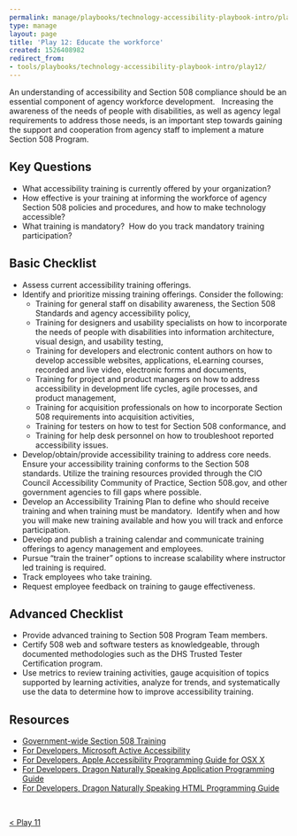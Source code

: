 ```yaml
---
permalink: manage/playbooks/technology-accessibility-playbook-intro/play12/
type: manage
layout: page
title: 'Play 12: Educate the workforce'
created: 1526408982
redirect_from:
- tools/playbooks/technology-accessibility-playbook-intro/play12/
---
```


An understanding of accessibility and Section 508 compliance should be an essential component of agency workforce development.&nbsp;&nbsp; Increasing the awareness of the needs of people with disabilities, as well as agency legal requirements to address those needs, is an important step towards gaining the support and cooperation from agency staff to implement a mature Section 508 Program.

## Key Questions

  * What accessibility training is currently offered by your organization?
  * How effective is your training at informing the workforce of agency Section 508 policies and procedures, and how to make technology accessible?
  * What training is mandatory?&nbsp; How do you track mandatory training participation?

## Basic Checklist

  * Assess current accessibility training offerings.
  * Identify and prioritize missing training offerings. Consider the following:
      * Training for general staff on disability awareness, the Section 508 Standards and agency accessibility policy,
      * Training for designers and usability specialists on how to incorporate the needs of people with disabilities into information architecture,&nbsp; visual design, and usability testing,
      * Training for developers and electronic content authors on how to develop accessible websites, applications, eLearning courses, recorded and live video, electronic forms and documents,
      * Training for project and product managers on how to address accessibility in development life cycles, agile processes, and product management,
      * Training for acquisition professionals on how to incorporate Section 508 requirements into acquisition activities,
      * Training for testers on how to test for Section 508 conformance, and
      * Training for help desk personnel on how to troubleshoot reported accessibility issues.
  * Develop/obtain/provide accessibility training to address core needs.&nbsp; Ensure your accessibility training conforms to the Section 508 standards. Utilize the training resources provided through the CIO Council Accessibility Community of Practice, Section 508.gov, and other government agencies to fill gaps where possible.
  * Develop an Accessibility Training Plan to define who should receive training and when training must be mandatory.&nbsp; Identify when and how you will make new training available and how you will track and enforce participation.
  * Develop and publish a training calendar and communicate training offerings to agency management and employees.
  * Pursue &ldquo;train the trainer&rdquo; options to increase scalability where instructor led training is required.
  * Track employees who take training.
  * Request employee feedback on training to gauge effectiveness.

## Advanced Checklist

  * Provide advanced training to Section 508 Program Team members.
  * Certify 508 web and software testers as knowledgeable, through documented methodologies such as the DHS Trusted Tester Certification program.
  * Use metrics to review training activities, gauge acquisition of topics supported by learning activities, analyze for trends, and systematically use the data to determine how to improve accessibility training.

## Resources

  * [Government-wide Section 508 Training][1]
  * [For Developers, Microsoft Active Accessibility][2]
  * [For Developers, Apple Accessibility Programming Guide for OSX X][3]
  * [For Developers, Dragon Naturally Speaking Application Programming Guide][4]
  * [For Developers, Dragon Naturally Speaking HTML Programming Guide][5]

&nbsp;

<div id="prev-next-section" style="justify-content: space-around;">
    <a class="prev-page" title="Go to Play 11"
      href="{{site.baseurl}}/manage/playbooks/technology-accessibility-playbook-intro/play11"> < Play 11
    </a>
</div>

 [1]: {{site.baseurl}}/tools
 [2]: https://msdn.microsoft.com/en-us/library/windows/desktop/dd373592
 [3]: http://developer.apple.com/library/mac/documentation/Accessibility/Conceptual/AccessibilityMacOSX/
 [4]: http://www.nuance.com/ucmprod/groups/healthcare/documents/webasset/nd_004978.pdf
 [5]: http://www.nuance.com/ucmprod/groups/healthcare/documents/webasset/nd_004979.pdf